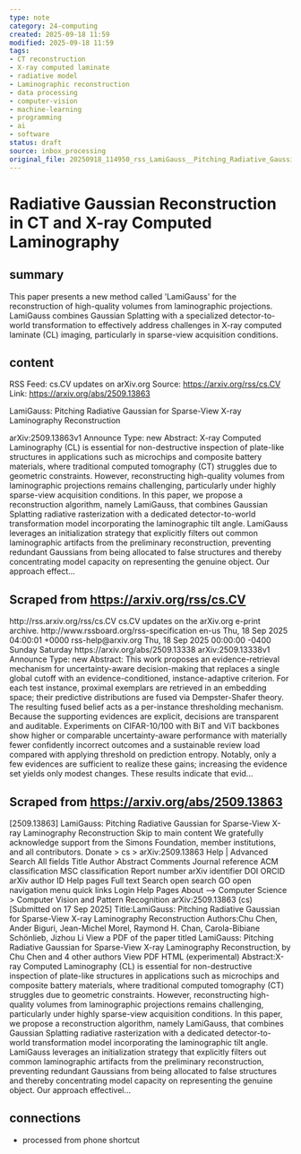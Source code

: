 ```yaml
---
type: note
category: 24-computing
created: 2025-09-18 11:59
modified: 2025-09-18 11:59
tags:
- CT reconstruction
- X-ray computed laminate
- radiative model
- Laminographic reconstruction
- data processing
- computer-vision
- machine-learning
- programming
- ai
- software
status: draft
source: inbox_processing
original_file: 20250918_114950_rss_LamiGauss__Pitching_Radiative_Gaussian_for_Sparse-.txt
---
```



# Radiative Gaussian Reconstruction in CT and X-ray Computed Laminography

## summary
This paper presents a new method called 'LamiGauss' for the reconstruction of high-quality volumes from laminographic projections. LamiGauss combines Gaussian Splatting with a specialized detector-to-world transformation to effectively address challenges in X-ray computed laminate (CL) imaging, particularly in sparse-view acquisition conditions.

## content
RSS Feed: cs.CV updates on arXiv.org
Source: https://arxiv.org/rss/cs.CV
Link: https://arxiv.org/abs/2509.13863

LamiGauss: Pitching Radiative Gaussian for Sparse-View X-ray Laminography Reconstruction

arXiv:2509.13863v1 Announce Type: new Abstract: X-ray Computed Laminography (CL) is essential for non-destructive inspection of plate-like structures in applications such as microchips and composite battery materials, where traditional computed tomography (CT) struggles due to geometric constraints. However, reconstructing high-quality volumes from laminographic projections remains challenging, particularly under highly sparse-view acquisition conditions. In this paper, we propose a reconstruction algorithm, namely LamiGauss, that combines Gaussian Splatting radiative rasterization with a dedicated detector-to-world transformation model incorporating the laminographic tilt angle. LamiGauss leverages an initialization strategy that explicitly filters out common laminographic artifacts from the preliminary reconstruction, preventing redundant Gaussians from being allocated to false structures and thereby concentrating model capacity on representing the genuine object. Our approach effect...

## Scraped from https://arxiv.org/rss/cs.CV
<?xml version='1.0' encoding='UTF-8'?>
<rss xmlns:arxiv="http://arxiv.org/schemas/atom" xmlns:dc="http://purl.org/dc/elements/1.1/" xmlns:atom="http://www.w3.org/2005/Atom" xmlns:content="http://purl.org/rss/1.0/modules/content/" version="2.0">
  <channel>
    <title>cs.CV updates on arXiv.org</title>
    <link>http://rss.arxiv.org/rss/cs.CV</link>
    <description>cs.CV updates on the arXiv.org e-print archive.</description>
    <atom:link href="http://rss.arxiv.org/rss/cs.CV" rel="self" type="application/rss+xml"/>
    <docs>http://www.rssboard.org/rss-specification</docs>
    <language>en-us</language>
    <lastBuildDate>Thu, 18 Sep 2025 04:00:01 +0000</lastBuildDate>
    <managingEditor>rss-help@arxiv.org</managingEditor>
    <pubDate>Thu, 18 Sep 2025 00:00:00 -0400</pubDate>
    <skipDays>
      <day>Sunday</day>
      <day>Saturday</day>
    </skipDays>
    <item>
      <title>Proximity-Based Evidence Retrieval for Uncertainty-Aware Neural Networks</title>
      <link>https://arxiv.org/abs/2509.13338</link>
      <description>arXiv:2509.13338v1 Announce Type: new 
Abstract: This work proposes an evidence-retrieval mechanism for uncertainty-aware decision-making that replaces a single global cutoff with an evidence-conditioned, instance-adaptive criterion. For each test instance, proximal exemplars are retrieved in an embedding space; their predictive distributions are fused via Dempster-Shafer theory. The resulting fused belief acts as a per-instance thresholding mechanism. Because the supporting evidences are explicit, decisions are transparent and auditable. Experiments on CIFAR-10/100 with BiT and ViT backbones show higher or comparable uncertainty-aware performance with materially fewer confidently incorrect outcomes and a sustainable review load compared with applying threshold on prediction entropy. Notably, only a few evidences are sufficient to realize these gains; increasing the evidence set yields only modest changes. These results indicate that evid...


## Scraped from https://arxiv.org/abs/2509.13863
[2509.13863] LamiGauss: Pitching Radiative Gaussian for Sparse-View X-ray Laminography Reconstruction Skip to main content We gratefully acknowledge support from the Simons Foundation, member institutions, and all contributors. Donate &gt; cs &gt; arXiv:2509.13863 Help | Advanced Search All fields Title Author Abstract Comments Journal reference ACM classification MSC classification Report number arXiv identifier DOI ORCID arXiv author ID Help pages Full text Search open search GO open navigation menu quick links Login Help Pages About --> Computer Science > Computer Vision and Pattern Recognition arXiv:2509.13863 (cs) [Submitted on 17 Sep 2025] Title:LamiGauss: Pitching Radiative Gaussian for Sparse-View X-ray Laminography Reconstruction Authors:Chu Chen, Ander Biguri, Jean-Michel Morel, Raymond H. Chan, Carola-Bibiane Schönlieb, Jizhou Li View a PDF of the paper titled LamiGauss: Pitching Radiative Gaussian for Sparse-View X-ray Laminography Reconstruction, by Chu Chen and 4 other authors View PDF HTML (experimental) Abstract:X-ray Computed Laminography (CL) is essential for non-destructive inspection of plate-like structures in applications such as microchips and composite battery materials, where traditional computed tomography (CT) struggles due to geometric constraints. However, reconstructing high-quality volumes from laminographic projections remains challenging, particularly under highly sparse-view acquisition conditions. In this paper, we propose a reconstruction algorithm, namely LamiGauss, that combines Gaussian Splatting radiative rasterization with a dedicated detector-to-world transformation model incorporating the laminographic tilt angle. LamiGauss leverages an initialization strategy that explicitly filters out common laminographic artifacts from the preliminary reconstruction, preventing redundant Gaussians from being allocated to false structures and thereby concentrating model capacity on representing the genuine object. Our approach effectivel...


## connections
- processed from phone shortcut
